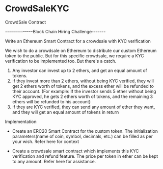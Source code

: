 # CrowdSaleKYC
CrowdSale Contract 

--------------Block Chain Hiring Challenge------- 

Write an Ethereum Smart Contract for a crowdsale with KYC verification

We wish to do a crowdsale on Ethereum to distribute our custom Ethereum token to the public. But for this specific crowdsale, we require a KYC verification to be implemented too. But there's a catch.

1) Any investor can invest up to 2 ethers, and get an equal amount of tokens.
2) If they invest more than 2 ethers, without being KYC verified, they will get 2 ethers worth of tokens, and the excess ether will be refunded to their account. (For example: If the investor sends 5 ether without being KYC approved, he gets 2 ethers worth of tokens, and the remaining 3 ethers will be refunded to his account)
3) If they are KYC verified, they can send any amount of ether they want, and they will get an equal amount of tokens in return

Implementation
- Create an ERC20 Smart Contract for the custom token. The initialization parameters(name of coin, symbol, decimals, etc.) can be filled as per your wish. Refer here for context

- Create a crowdsale smart contract which implements this KYC verification and refund feature. The price per token in ether can be kept to any amount. Refer here for assistance.

